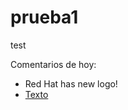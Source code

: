 # prueba1
test

Comentarios de hoy:
- Red Hat has new logo!
- [Texto](https://github.com/andresgsendino/prueba1.git)